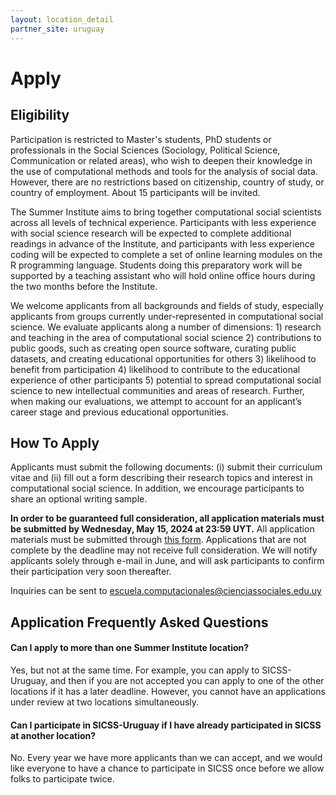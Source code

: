 ```yaml
---
layout: location_detail
partner_site: uruguay
---
```


# Apply

## Eligibility

Participation is restricted to Master's students, PhD students or professionals in the Social Sciences (Sociology, Political Science, Communication or related areas), who wish to deepen their knowledge in the use of computational methods and tools for the analysis of social data. However, there are no restrictions based on citizenship, country of study, or country of employment. About 15 participants will be invited.

The Summer Institute aims to bring together computational social scientists across all levels of technical experience. Participants with less experience with social science research will be expected to complete additional readings in advance of the Institute, and participants with less experience coding will be expected to complete a set of online learning modules on the R programming language. Students doing this preparatory work will be supported by a teaching assistant who will hold online office hours during the two months before the Institute.

We welcome applicants from all backgrounds and fields of study, especially applicants from groups currently under-represented in computational social science. We evaluate applicants along a number of dimensions: 1) research and teaching in the area of computational social science 2) contributions to public goods, such as creating open source software, curating public datasets, and creating educational opportunities for others 3) likelihood to benefit from participation 4) likelihood to contribute to the educational experience of other participants 5) potential to spread computational social science to new intellectual communities and areas of research. Further, when making our evaluations, we attempt to account for an applicant’s career stage and previous educational opportunities.

## How To Apply

Applicants must submit the following documents: (i) submit their curriculum vitae and (ii) fill out a form describing their research topics and interest in computational social science. In addition, we encourage participants to share an optional writing sample.


**In order to be guaranteed full consideration, all application materials must be submitted by Wednesday, May 15, 2024 at 23:59 UYT.** All application materials must be submitted through [this form](https://forms.gle/pcJXRLtWY96PY8eE7). Applications that are not complete by the deadline may not receive full consideration. We will notify applicants solely through e-mail in June, and will ask participants to confirm their participation very soon thereafter.

Inquiries can be sent to [escuela.computacionales@cienciassociales.edu.uy](escuela.computacionales@cienciassociales.edu.uy)

## Application Frequently Asked Questions

#### Can I apply to more than one Summer Institute location?

Yes, but not at the same time. For example, you can apply to SICSS-Uruguay, and then if you are not accepted you can apply to one of the other locations if it has a later deadline. However, you cannot have an applications under review at two locations simultaneously.

#### Can I participate in SICSS-Uruguay if I have already participated in SICSS at another location?

No. Every year we have more applicants than we can accept, and we would like everyone to have a chance to participate in SICSS once before we allow folks to participate twice.
